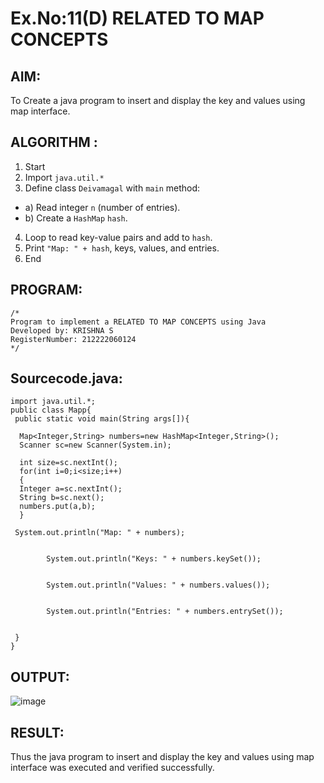 # Ex.No:11(D) RELATED TO MAP CONCEPTS

## AIM:
To Create a java program to insert and display the key and values using map interface.

## ALGORITHM :

1.	Start
2.	Import `java.util.*`
3.	Define class `Deivamagal` with `main` method:
-	a) Read integer `n` (number of entries).
-	b) Create a `HashMap` `hash`.
4.	Loop to read key-value pairs and add to `hash`.
5.	Print `"Map: " + hash`, keys, values, and entries.
6.	End

## PROGRAM:
 ```
/*
Program to implement a RELATED TO MAP CONCEPTS using Java
Developed by: KRISHNA S
RegisterNumber: 212222060124
*/
```

## Sourcecode.java:
```
import java.util.*;  
public class Mapp{  
 public static void main(String args[]){ 
     
  Map<Integer,String> numbers=new HashMap<Integer,String>(); 
  Scanner sc=new Scanner(System.in);
  
  int size=sc.nextInt();
  for(int i=0;i<size;i++)
  {
  Integer a=sc.nextInt();
  String b=sc.next();
  numbers.put(a,b);  
  } 
 
 System.out.println("Map: " + numbers);

        
        System.out.println("Keys: " + numbers.keySet());

        
        System.out.println("Values: " + numbers.values());

        
        System.out.println("Entries: " + numbers.entrySet());

       
 }  
}  
```

## OUTPUT:

![image](https://github.com/user-attachments/assets/8017c5f4-1ccd-4101-9194-177ac1176358)

## RESULT:
Thus the java program to insert and display the key and values using map interface was  executed and verified successfully.
